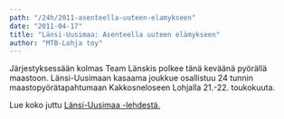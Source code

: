 ```yaml
---
path: "/24h/2011-asenteella-uuteen-elamykseen"
date: "2011-04-17"
title: "Länsi-Uusimaa: Asenteella uuteen elämykseen"
author: "MTB-Lohja toy"
---
```

Järjestyksessään kolmas Team Länskis polkee tänä keväänä pyörällä maastoon. Länsi-Uusimaan kasaama joukkue osallistuu 24 tunnin maastopyörätapahtumaan Kakkosneloseen Lohjalla 21.-22. toukokuuta.

Lue koko juttu [Länsi-Uusimaa -lehdestä.](http://www.lansi-uusimaa.fi/artikkeli/49304-asenteella-uuteen-elamykseen) 
